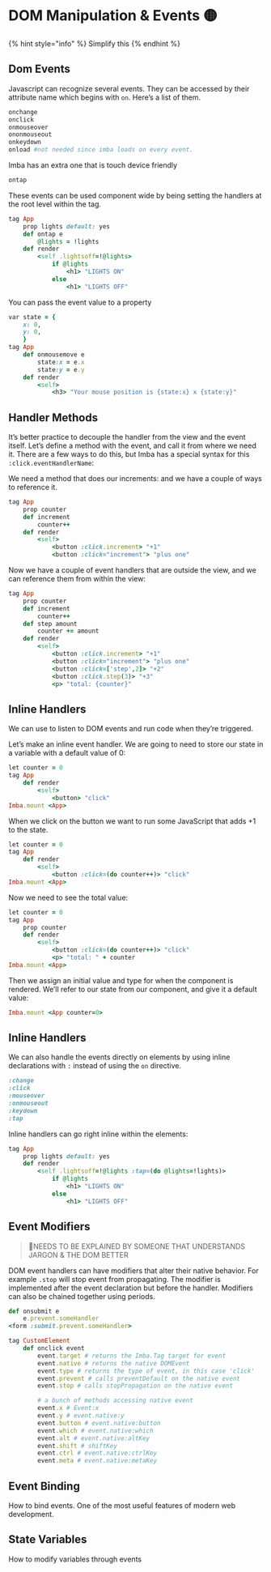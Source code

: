 # DOM Manipulation & Events 🟡

{% hint style="info" %}
Simplify this
{% endhint %}

## Dom Events

Javascript can recognize several events. They can be accessed by their attribute name which begins with `on`. Here’s a list of them.

```ruby
onchange
onclick
onmouseover
ononmouseout
onkeydown
onload #not needed since imba loads on every event.
```

Imba has an extra one that is touch device friendly

```ruby
ontap
```

These events can be used component wide by being setting the handlers at the root level within the tag.

```ruby
tag App
	prop lights default: yes
	def ontap e
		@lights = !lights
	def render
		<self .lightsoff=!@lights>
			if @lights
				<h1> "LIGHTS ON"
			else
				<h1> "LIGHTS OFF"
```

You can pass the event value to a property

```ruby
var state = {
	x: 0, 
	y: 0,
	}
tag App
	def onmousemove e
		state:x = e.x
		state:y = e.y
	def render
		<self>
			<h3> "Your mouse position is {state:x} x {state:y}"
```

## Handler Methods

It’s better practice to decouple the handler from the view and the event itself. Let’s define a method with the event, and call it from where we need it. There are a few ways to do this, but Imba has a special syntax for this `:click.eventHandlerName`:

We need a method that does our increments: and we have a couple of ways to reference it.

```ruby
tag App
	prop counter
	def increment
		counter++
	def render
		<self>
			<button :click.increment> "+1"
			<button :click="increment"> "plus one"
```

Now we have a couple of event handlers that are outside the view, and we can reference them from within the view:

```ruby
tag App
	prop counter
	def increment
		counter++
	def step amount
		counter += amount
	def render
		<self>
			<button :click.increment> "+1"
			<button :click="increment"> "plus one"
			<button :click=['step',2]> "+2"
			<button :click.step(3)> "+3"
			<p> "total: {counter}"
```

## Inline Handlers



We can use  to listen to DOM events and run code when they’re triggered.

Let’s make an inline event handler. We are going to need to store our state in a variable with a default value of 0:

```ruby
let counter = 0
tag App
	def render
		<self>
			<button> "click"
Imba.mount <App>
```

When we click on the button we want to run some JavaScript that adds +1 to the state.

```ruby
let counter = 0
tag App
	def render
		<self>
			<button :click=(do counter++)> "click"
Imba.mount <App>
```

Now we need to see the total value:

```ruby
let counter = 0
tag App
	prop counter
	def render
		<self>
			<button :click=(do counter++)> "click"
			<p> "total: " + counter
Imba.mount <App>
```

Then we assign an initial value and type for when the component is rendered. We’ll refer to our state from our component, and give it a default value:

```ruby
Imba.mount <App counter=0>
```

## Inline Handlers

We can also handle the events directly on elements by using inline declarations with `:` instead of using the `on` directive.

```ruby
:change
:click
:mouseover
:onmouseout
:keydown
:tap
```

Inline handlers can go right inline within the elements:

```ruby
tag App
	prop lights default: yes
	def render
		<self .lightsoff=!@lights :tap=(do @lights=!lights)>
			if @lights
				<h1> "LIGHTS ON"
			else
				<h1> "LIGHTS OFF"
```

## Event Modifiers



> 📌NEEDS TO BE EXPLAINED BY SOMEONE THAT UNDERSTANDS JARGON & THE DOM BETTER

DOM event handlers can have modifiers that alter their native behavior. For example `.stop` will stop event from propagating. The modifier is implemented after the event declaration but before the handler. Modifiers can also be chained together using periods.

```ruby
def onsubmit e
	e.prevent.someHandler
<form :submit.prevent.someHandler>
```



```ruby
tag CustomElement	
	def onclick event
		event.target # returns the Imba.Tag target for event
		event.native # returns the native DOMEvent
		event.type # returns the type of event, in this case 'click'
		event.prevent # calls preventDefault on the native event
		event.stop # calls stopPropagation on the native event

		# a bunch of methods accessing native event
		event.x # Event:x
		event.y # event.native:y
		event.button # event.native:button
		event.which # event.native:which
		event.alt # event.native:altKey
		event.shift # shiftKey
		event.ctrl # event.native:ctrlKey
		event.meta # event.native:metaKey
```

## Event Binding

How to bind events. One of the most useful features of modern web development. 

## State Variables

How to modify variables through events

